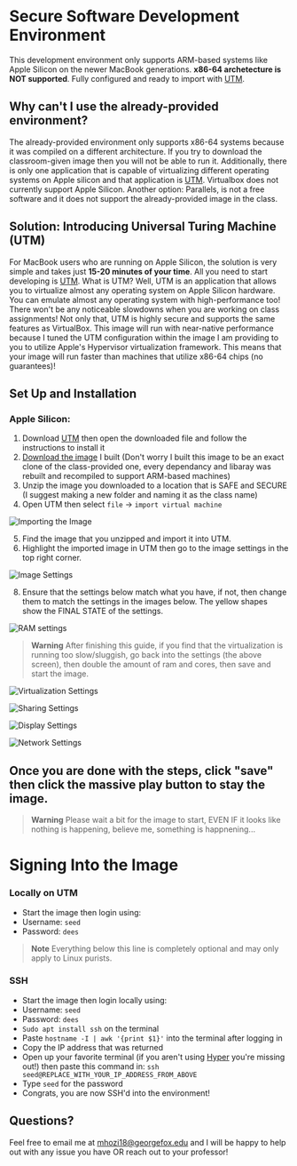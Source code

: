 # Secure Software Development Environment

This development environment only supports ARM-based systems like Apple Silicon on the newer MacBook generations. **x86-64 archetecture is NOT supported**. Fully configured and ready to import with [UTM](https://mac.getutm.app/).

## Why can't I use the already-provided environment?
The already-provided environment only supports x86-64 systems because it was compiled on a different architecture. If you try to download the classroom-given image then you will not be able to run it. Additionally, there is only one application that is capable of virtualizing different operating systems on Apple silicon and that application is [UTM](https://mac.getutm.app/). Virtualbox does not currently support Apple Silicon. Another option: Parallels, is not a free software and it does not support the already-provided image in the class.

## Solution: Introducing Universal Turing Machine (UTM)
For MacBook users who are running on Apple Silicon, the solution is very simple and takes just **15-20 minutes of your time**. All you need to start developing is [UTM](https://mac.getutm.app/). What is UTM? Well, UTM is an application that allows you to virtualize almost any operating system on Apple Silicon hardware. You can emulate almost any operating system with high-performance too! There won't be any noticeable slowdowns when you are working on class assignments! Not only that, UTM is highly secure and supports the same features as VirtualBox. This image will run with near-native performance because I tuned the UTM configuration within the image I am providing to you to utilize Apple's Hypervisor virtualization framework. This means that your image will run faster than machines that utilize x86-64 chips (no guarantees)!

## Set Up and Installation
### Apple Silicon:
1. Download [UTM](https://mac.getutm.app/) then open the downloaded file and follow the instructions to install it
2. [Download the image](https://drive.google.com/file/d/1AMgCKkmV1703feUnSyTFyaES8nmreFvj/view?usp=share_link) I built (Don't worry I built this image to be an exact clone of the class-provided one, every dependancy and libaray was rebuilt and recompiled to support ARM-based machines)
3. Unzip the image you downloaded to a location that is SAFE and SECURE (I suggest making a new folder and naming it as the class name)
4. Open UTM then select `file` -> `import virtual machine`

![Importing the Image](assets/1.1.png) 

5. Find the image that you unzipped and import it into UTM.
6. Highlight the imported image in UTM then go to the image settings in the top right corner.


![Image Settings](assets/1.png) 

8. Ensure that the settings below match what you have, if not, then change them to match the settings in the images below. The yellow shapes show the FINAL STATE of the settings.

![RAM settings](assets/2.png)

> **Warning**
> After finishing this guide, if you find that the virtualization is running too slow/sluggish, go back into the settings (the above screen), then double the amount of ram and cores, then save and start the image.

![Virtualization Settings](assets/3.png) 

![Sharing Settings](assets/4.png) 

![Display Settings](assets/5.png) 

![Network Settings](assets/6.png) 

## Once you are done with the steps, click "save" then click the massive play button to stay the image.

> **Warning**
> Please wait a bit for the image to start, EVEN IF it looks like nothing is happening, believe me, something is happnening...


# Signing Into the Image

### Locally on UTM
- Start the image then login using: 
- Username: `seed`
- Password: `dees`

> **Note**
> Everything below this line is completely optional and may only apply to Linux purists.

### SSH
- Start the image then login locally using: 
- Username: `seed`
- Password: `dees`
- `Sudo apt install ssh` on the terminal
- Paste `hostname -I | awk '{print $1}'` into the terminal after logging in
- Copy the IP address that was returned
- Open up your favorite terminal (if you aren't using [Hyper](https://hyper.is/) you're missing out!) then paste this command in: `ssh seed@REPLACE_WITH_YOUR_IP_ADDRESS_FROM_ABOVE`
- Type `seed` for the password
- Congrats, you are now SSH'd into the environment!

## Questions?
Feel free to email me at mhozi18@georgefox.edu and I will be happy to help out with any issue you have OR reach out to your professor!
